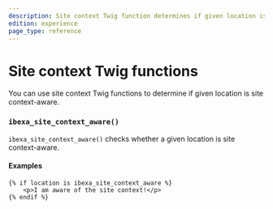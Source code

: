 ```yaml
---
description: Site context Twig function determines if given location is site context-aware.
edition: experience
page_type: reference
---
```


# Site context Twig functions

You can use site context Twig functions to determine if given location is site context-aware.

### `ibexa_site_context_aware()`

`ibexa_site_context_aware()` checks whether a given location is site context-aware.

#### Examples

``` html+twig
{% if location is ibexa_site_context_aware %}
    <p>I am aware of the site context!</p>
{% endif %}
```